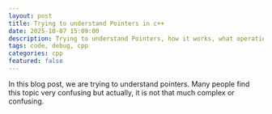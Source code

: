 ```yaml
---
layout: post
title: Trying to understand Pointers in c++
date: 2025-10-07 15:09:00
description: Trying to understand Pointers, how it works, what operations we can perform etc. 
tags: code, debug, cpp
categories: cpp
featured: false
---
```


In this blog post, we are trying to understand pointers. 
Many people find  this topic very confusing but actually, it is not that much complex or confusing. 

